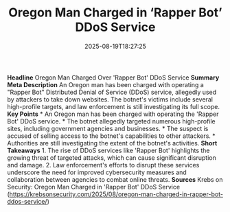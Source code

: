 ﻿---
title: "Oregon Man Charged in ‘Rapper Bot’ DDoS Service"
date: "2025-08-19T18:27:25"
category: "Markets"
summary: ""
slug: "oregon man charged in rapper bot ddos service"
source_urls:
  - "https://krebsonsecurity.com/2025/08/oregon-man-charged-in-rapper-bot-ddos-service/"
seo:
  title: "Oregon Man Charged in ‘Rapper Bot’ DDoS Service | Hash n Hedge"
  description: ""
  keywords: ["news", "markets", "brief"]
---
**Headline** Oregon Man Charged Over 'Rapper Bot' DDoS Service  **Summary Meta Description** An Oregon man has been charged with operating a "Rapper Bot" Distributed Denial of Service (DDoS) service, allegedly used by attackers to take down websites. The botnet's victims include several high-profile targets, and law enforcement is still investigating its full scope.  **Key Points**  * An Oregon man has been charged with operating the 'Rapper Bot' DDoS service. * The botnet allegedly targeted numerous high-profile sites, including government agencies and businesses. * The suspect is accused of selling access to the botnet's capabilities to other attackers. * Authorities are still investigating the extent of the botnet's activities.  **Short Takeaways**  1. The rise of DDoS services like 'Rapper Bot' highlights the growing threat of targeted attacks, which can cause significant disruption and damage. 2. Law enforcement's efforts to disrupt these services underscore the need for improved cybersecurity measures and collaboration between agencies to combat online threats.  **Sources** Krebs on Security: Oregon Man Charged in 'Rapper Bot' DDoS Service (https://krebsonsecurity.com/2025/08/oregon-man-charged-in-rapper-bot-ddos-service/) 
